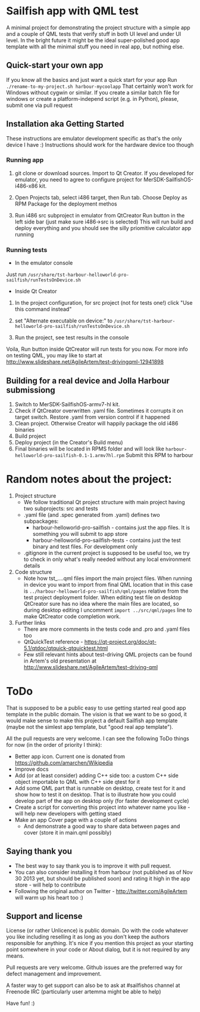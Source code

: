 Sailfish app with QML test
=========

A minimal project for demonstrating the project structure with a simple app and a couple of QML tests that verify stuff in both UI level and under UI level. In the bright future it might be the ideal super-polished good app template with all the minimal stuff you need in real app, but nothing else.

Quick-start your own app
------------
If you know all the basics and just want a quick start for your app
Run `./rename-to-my-project.sh harbour-mycoolapp`
That certainly won't work for Windows without cygwin or similar. If you create a similar batch file for windows or create a platform-independ script (e.g. in Python), please, submit one via pull request

Installation aka Getting Started
------------

These instructions are emulator development specific as that's the only device I have :)
Instructions should work for the hardware device too though

### Running app
1. git clone or download sources. Import to Qt Creator. If you developed for emulator, you need to agree to configure project for MerSDK-SailfishOS-i486-x86 kit.

2. Open Projects tab, select i486 target, then Run tab. Choose Deploy as RPM Package for the deployment methos

3. Run i486 src subproject in emulator from QtCreator Run button in the left side bar (just make sure i486->src is selected)
This will run build and deploy everything and you should see the silly priomitive calculator app running

### Running tests
* In the emulator console

Just run `/usr/share/tst-harbour-helloworld-pro-sailfish/runTestsOnDevice.sh`

* Inside Qt Creator

1. In the project configuration, for src project (not for tests one!) click "Use this command instead"

2. set "Alternate executable on device:" to `/usr/share/tst-harbour-helloworld-pro-sailfish/runTestsOnDevice.sh`

3. Run the project, see test results in the console

Voila, Run button inside QtCreator will run tests for you now. For more info on testing QML, you may like to start at http://www.slideshare.net/AgileArtem/test-drivingqml-12941898

Building for a real device and Jolla Harbour submissiong
------------
1. Switch to MerSDK-SailfishOS-armv7-hl kit.
2. Check if QtCreator overwritten .yaml file. Sometimes it corrupts it on target switch. Restore .yaml from version control if it happened
3. Clean project. Otherwise Creator will happily package the old i486 binaries
4. Build project
5. Deploy project (in the Creator's Build menu)
6. Final binaries will be located in RPMS folder and will look like `harbour-helloworld-pro-sailfish-0.1-1.armv7hl.rpm` Submit this RPM to harbour

Random notes about the project:
=========

1. Project structure
    * We follow traditional Qt project structure with main project having two subprojects: src and tests
    * .yaml file (and .spec generated from .yaml) defines two subpackages:
        * harbour-helloworld-pro-sailfish - contains just the app files. It is something you will submit to app store
        * harbour-helloworld-pro-sailfish-tests - contains just the test binary and test files. For development only
    * .gitignore in the current project is supposed to be useful too, we try to check in only what's really needed without any local environment details
2. Code structure
    * Note how tst_....qml files import the main project files. When running in device you want to import from final QML location that in this case is `../harbour-helloworld-pro-sailfish/qml/pages` relative from the test project deployment folder. When editing test file on desktop QtCreator sure has no idea where the main files are located, so during desktop editing I uncomment `import ../src/qml/pages` line to make QtCreator code completion work.
3. Further links
    * There are more comments in the tests code and .pro and .yaml files too
    * QtQuickTest reference - https://qt-project.org/doc/qt-5.1/qtdoc/qtquick-qtquicktest.html
    * Few still relevant hints about test-driving QML projects can be found in Artem's old presentation at http://www.slideshare.net/AgileArtem/test-driving-qml


ToDo
=========
That is supposed to be a public easy to use getting started real good app template in the public domain. The vision is that we want to be so good, it would make sense to make this project a default Sailfish app template (maybe not the simlest app template, but "good real app template").

All the pull requests are very welcome. I can see the following ToDo things for now (in the order of priority I think):
* Better app icon. Current one is donated from https://github.com/amarchen/Wikipedia
* Improve docs
* Add (or at least consider) adding C++ side too: a custom C++ side object importable to QML with C++ side qtest for it
* Add some QML part that is runnable on desktop, create test for it and show how to test it on desktop. That is to illustrate how you could develop part of the app on desktop only (for faster development cycle)
* Create a script for converting this project into whatever name you like - will help new developers with getting staed
* Make an app Cover page with a couple of actions
    * And demonstrate a good way to share data between pages and cover (store it in main.qml possibly)

Saying thank you
-------------
* The best way to say thank you is to improve it with pull request.
* You can also consider installing it from harbour (not published as of Nov 30 2013 yet, but should be published soon) and rating it high in the app store - will help to contribute
* Following the original author on Twitter - http://twitter.com/AgileArtem will warm up his heart too :)

Support and license
-------------------

License (or rather Unlicence) is public domain. Do with the code whatever you like including reselling it as long as you don't keep the authors responsible for anything. It's nice if you mention this project as your starting point somewhere in your code or About dialog, but it is not required by any means.

Pull requests are very welcome. Github issues are the preferred way for defect management and improvement.

A faster way to get support can also be to ask at #sailfishos channel at Freenode IRC (particularly user artemma might be able to help)

Have fun! :)
